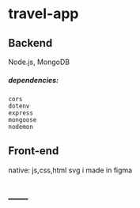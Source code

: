 # travel-app
## __Backend__
Node.js,
MongoDB

##### dependencies:
    cors
    dotenv
    express
    mongoose
    nodemon

## __Front-end__
native: js,css,html
svg i made in figma

## ____